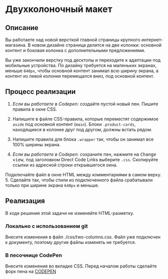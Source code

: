 # Двухколоночный макет

## Описание
Вы работаете над новой версткой главной страницы крупного интернет-магазина. В новом дизайне страница делится на две колонки: основной контент и боковая колонка с дополнительными предложениями.

Вы уже закончили верстку под десктопы и переходите к адаптации под мобильные устройства. По дизайну требуется на маленьких экранах, меньше `640px`, чтобы основной контент занимал всю ширину экрана, а контент из левой колонки перемещался вниз, под основной контент.

## Процесс реализации

1. _Если вы работаете в Codepen:_ создайте пустой новый пен. Пишите правила в окне CSS.

2. Напишите в файле CSS-правила, которые переместят содержимое `aside` под основной контент (`main`). Блоки `.product-cards`, находящиеся в колонке друг под другом, должны встать рядом.
3. Напишите правила для блока `.wrapper` так, чтобы он занимал все 100% ширины экрана.
4. _Если вы работаете в Codepen:_ сохраните пен, нажмите на <kbd>Change view</kbd>, под заголовком Direct Code Links выберите `.css`. Скопируйте ссылки из адресной строки открывшегося окна.

Подключайте файл в окне HTML между комментариями в самом верху.
5. Сделайте так, чтобы стили из подключенного файла срабатывали только при ширине экрана `640px` и меньше.

## Реализация
В ходе решения этой задачи не изменяйте HTML-разметку.

### Локально с использованием git

Внесите изменения в файл ./css/two-columns.css. Файл уже подключен к документу, поэтому другие файлы изменять не требуется.

### В песочнице CodePen

Внесите изменения во вкладке CSS. Перед началом работы сделайте форк пена на [CODEPEN](https://codepen.io/solarrust/pen/BdKQyK?editors=1100)
